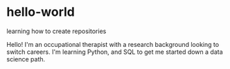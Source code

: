 # hello-world
learning how to create repositories

Hello!
I'm an occupational therapist with a research background looking to switch careers. 
I'm learning Python, and SQL to get me started down a data science path.
